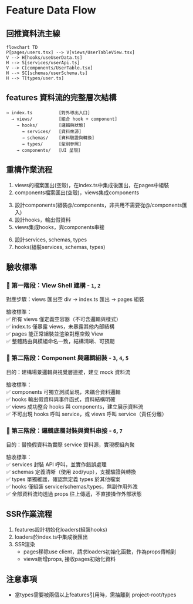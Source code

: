 # Feature Data Flow

## 回推資料流主線

```mermaid
flowchart TD
P[pages/users.tsx] --> V[views/UserTableView.tsx]
V --> H[hooks/useUserData.ts]
H --> S[services/userApi.ts]
V --> C[components/UserTable.tsx]
H --> SC[schemas/userSchema.ts]
H --> T[types/user.ts]
```


## features 資料流的完整層次結構

```
→ index.ts          [對外導出入口]
  → views/          [組合 hook + component]
    → hooks/        [邏輯與狀態]
      → services/   [資料來源]
      → schemas/    [資料驗證與轉換]
      → types/      [型別參照]
    → components/   [UI 呈現]
```

## 重構作業流程

<!-- View 渲染流建立 -->
1. views的檔案匯出(空殼)，在index.ts中集成後匯出，在pages中組裝
2. components檔案匯出(空殼)，views集成components

<!-- Component 設計、串接 -->
3. 設計components(組裝@/components，非共用不需要從@/components匯入)
4. 設計hooks，輸出假資料
5. views集成hooks，與components串接

<!-- Hook 設計、組裝 -->
6. 設計services, schemas, types
7. hooks(組裝services, schemas, types)

## 驗收標準
### 🧱 第一階段：View Shell 建構 - `1`, `2`
對應步驟：views 匯出空 div → index.ts 匯出 → pages 組裝

驗收標準：<br/>
✅ 所有 views 僅定義空容器（不可含邏輯與樣式）<br/>
✅ index.ts 僅暴露 views，未暴露其他內部結構<br/>
✅ pages 能正常組裝並渲染對應空殼 View<br/>
✅ 整體路由與模組命名一致，結構清晰、可預期<br/>

### 🧩 第二階段：Component 與邏輯組裝 - `3`, `4`, `5`
目的：建構場景邏輯與視覺層連接，建立 mock 資料流

驗收標準：<br/>
✅ components 可獨立測試呈現，未耦合資料邏輯<br/>
✅ hooks 輸出假資料與事件函式，資料結構明確<br/>
✅ views 成功整合 hooks 與 components，建立展示資料流<br/>
✅ 不可出現 hooks 呼叫 service，或 views 呼叫 service（責任分離）<br/>

### 🧷 第三階段：邏輯底層封裝與資料串接 - `6`, `7`
目的：替換假資料為實際 service 資料源，實現模組內聚

驗收標準：<br/>
✅ services 封裝 API 呼叫，並實作錯誤處理<br/>
✅ schemas 定義清晰（使用 zod/yup），支援驗證與轉換<br/>
✅ types 單獨維護，確認無定義 types 於其他檔案<br/>
✅ hooks 僅組裝 service/schemas/types，無副作用外洩<br/>
✅ 全部資料流均透過 props 往上傳遞，不直接操作外部狀態<br/>


## SSR作業流程
1. features設計初始化loaders(組裝hooks)
2. loaders於index.ts中集成後匯出
3. SSR渲染
    - pages移除use client，請求loaders初始化函數，作為props傳輸到
    - views新增props, 接收pages初始化資料


## 注意事項
- 當types需要被兩個以上features引用時，需抽離到 project-root/types